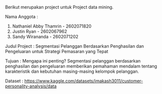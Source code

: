 Berikut merupakan project untuk Project data mining.

Nama Anggota :
1. Nathaniel Abby Thamrin - 2602071820
2. Justin Ryan - 2602067962
3. Sandy Wirananda - 2602071202

Judul Project : Segmentasi Pelanggan Berdasarkan Penghasilan dan Pengeluaran untuk Strategi Pemasaran yang Tepat

Tujuan : Mengapa ini penting? Segmentasi pelanggan berdasarkan penghasilan dan pengeluaran memberikan pemahaman mendalam tentang karakteristik dan kebutuhan masing-masing kelompok pelanggan.

Dataset : https://www.kaggle.com/datasets/imakash3011/customer-personality-analysis/data
